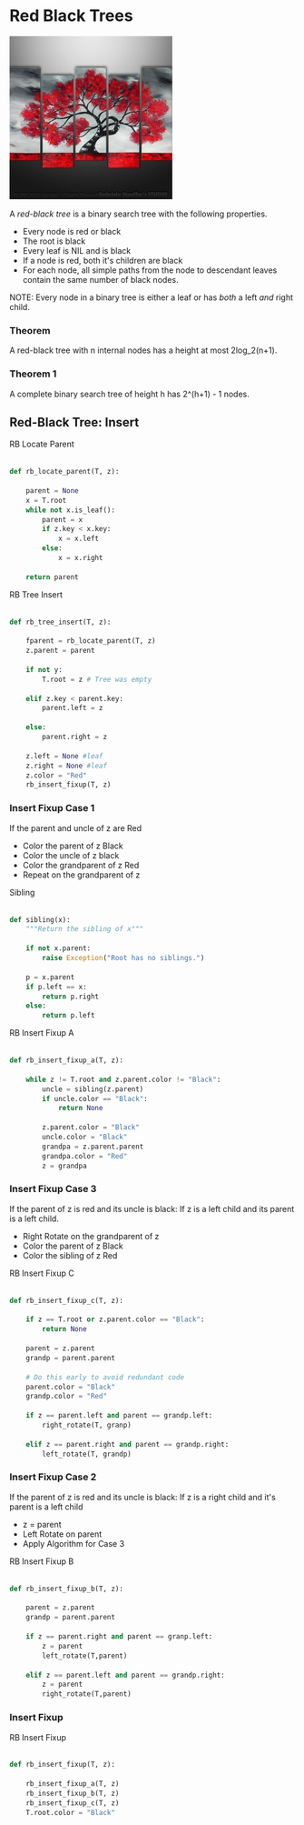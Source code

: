 

# Red Black Trees

![Image of a red and black tree](redblacktree.jpg)

A *red-black tree* is a binary search tree with the following properties.

 + Every node is red or black
 + The root is black
 + Every leaf is NIL and is black
 + If a node is red, both it's children are black
 + For each node, all simple paths from the node to descendant leaves contain the same number of black nodes.

 NOTE: Every node in a binary tree is either a leaf or has *both* a left *and* right child.


### Theorem

A red-black tree with n internal nodes has a height at most 2log_2(n+1).

### Theorem 1

A complete binary search tree of height h has 2^(h+1) - 1 nodes.


## Red-Black Tree: Insert

RB Locate Parent
```python

def rb_locate_parent(T, z):

	parent = None
	x = T.root
	while not x.is_leaf():
		parent = x
		if z.key < x.key:
			x = x.left
		else:
			x = x.right

	return parent

```

RB Tree Insert
```python

def rb_tree_insert(T, z):
	
	fparent = rb_locate_parent(T, z)
	z.parent = parent

	if not y:
		T.root = z # Tree was empty

	elif z.key < parent.key:
		parent.left = z

	else:
		parent.right = z

	z.left = None #leaf
	z.right = None #leaf
	z.color = "Red"
	rb_insert_fixup(T, z)


```

### Insert Fixup Case 1
If the parent and uncle of z are Red
 + Color the parent of z Black
 + Color the uncle of z black
 + Color the grandparent of z Red
 + Repeat on the grandparent of z

Sibling
```python

def sibling(x):
	"""Return the sibling of x"""

	if not x.parent:
		raise Exception("Root has no siblings.")

	p = x.parent
	if p.left == x:
		return p.right
	else:
		return p.left
```

RB Insert Fixup A
```python

def rb_insert_fixup_a(T, z):
	
	while z != T.root and z.parent.color != "Black":
		uncle = sibling(z.parent)
		if uncle.color == "Black":
			return None

		z.parent.color = "Black"
		uncle.color = "Black"
		grandpa = z.parent.parent
		grandpa.color = "Red"
		z = grandpa

```

### Insert Fixup Case 3

If the parent of z is red and its uncle is black: If z is a left child and its parent is a left child.
 + Right Rotate on the grandparent of z
 + Color the parent of z Black
 + Color the sibling of z Red


RB Insert Fixup C
```python

def rb_insert_fixup_c(T, z):

	if z == T.root or z.parent.color == "Black":
		return None

	parent = z.parent
	grandp = parent.parent

	# Do this early to avoid redundant code
	parent.color = "Black"
	grandp.color = "Red"

	if z == parent.left and parent == grandp.left:
		right_rotate(T, granp)

	elif z == parent.right and parent == grandp.right:
		left_rotate(T, grandp)
```

### Insert Fixup Case 2

If the parent of z is red and its uncle is black: If z is a right child and it's parent is a left child
 + z = parent
 + Left Rotate on parent
 + Apply Algorithm for Case 3

RB Insert Fixup B
```python

def rb_insert_fixup_b(T, z):
	
	parent = z.parent
	grandp = parent.parent

	if z == parent.right and parent == granp.left:
		z = parent
		left_rotate(T,parent)

	elif z == parent.left and parent == grandp.right:
		z = parent
		right_rotate(T,parent)
```


### Insert Fixup

RB Insert Fixup
```python

def rb_insert_fixup(T, z):
	
	rb_insert_fixup_a(T, z)
	rb_insert_fixup_b(T, z)
	rb_insert_fixup_c(T, z)
	T.root.color = "Black"

```

























